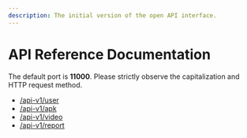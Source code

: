 ```yaml
---
description: The initial version of the open API interface.
---
```


# API Reference Documentation

The default port is **11000**.
Please strictly observe the capitalization and HTTP request method.

- [/api-v1/user](user.md)
- [/api-v1/apk](apk.md)
- [/api-v1/video](video.md)
- [/api-v1/report](report.md)
